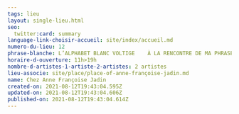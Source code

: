 ```yaml
---
tags: lieu
layout: single-lieu.html
seo:
  twitter:card: summary
language-link-choisir-accueil: site/index/accueil.md
numero-du-lieu: 12
phrase-blanche: L’ALPHABET BLANC VOLTIGE    À LA RENCONTRE DE MA PHRASE
horaire-d-ouverture: 11h>19h
nombre-d-artistes-1-artiste-2-artistes: 2 artistes
lieu-associe: site/place/place-of-anne-françoise-jadin.md
name: Chez Anne Françoise Jadin
created-on: 2021-08-12T19:43:04.595Z
updated-on: 2021-08-12T19:43:04.606Z
published-on: 2021-08-12T19:43:04.614Z
---
```

